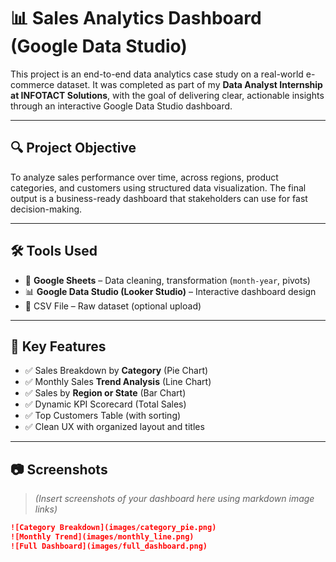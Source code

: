 # 📊 Sales Analytics Dashboard (Google Data Studio)

This project is an end-to-end data analytics case study on a real-world e-commerce dataset. It was completed as part of my **Data Analyst Internship at INFOTACT Solutions**, with the goal of delivering clear, actionable insights through an interactive Google Data Studio dashboard.

---

## 🔍 Project Objective

To analyze sales performance over time, across regions, product categories, and customers using structured data visualization. The final output is a business-ready dashboard that stakeholders can use for fast decision-making.

---

## 🛠 Tools Used

- 📄 **Google Sheets** – Data cleaning, transformation (`month-year`, pivots)
- 📊 **Google Data Studio (Looker Studio)** – Interactive dashboard design
- 📁 CSV File – Raw dataset (optional upload)

---

## 📌 Key Features

- ✅ Sales Breakdown by **Category** (Pie Chart)
- ✅ Monthly Sales **Trend Analysis** (Line Chart)
- ✅ Sales by **Region or State** (Bar Chart)
- ✅ Dynamic KPI Scorecard (Total Sales)
- ✅ Top Customers Table (with sorting)
- ✅ Clean UX with organized layout and titles

---

## 📷 Screenshots

> *(Insert screenshots of your dashboard here using markdown image links)*

```markdown
![Category Breakdown](images/category_pie.png)
![Monthly Trend](images/monthly_line.png)
![Full Dashboard](images/full_dashboard.png)
